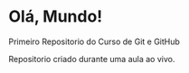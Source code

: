 # Olá, Mundo!
 Primeiro Repositorio do Curso de Git e GitHub

Repositorio criado durante uma aula ao vivo.